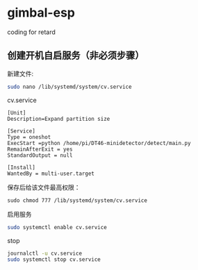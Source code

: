 # gimbal-esp
coding for retard
## 创建开机自启服务（非必须步骤）


新建文件:
```bash
sudo nano /lib/systemd/system/cv.service
```

cv.service
```service
[Unit]
Description=Expand partition size

[Service]
Type = oneshot
ExecStart =python /home/pi/DT46-minidetector/detect/main.py
RemainAfterExit = yes
StandardOutput = null

[Install]
WantedBy = multi-user.target
```

保存后给该文件最高权限：
```
sudo chmod 777 /lib/systemd/system/cv.service
```

启用服务
```bash
sudo systemctl enable cv.service
```

stop
```bash
journalctl -u cv.service
sudo systemctl stop cv.service
```